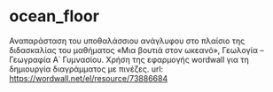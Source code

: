 # ocean_floor
Αναπαράσταση του υποθαλάσσιου ανάγλυφου στο πλαίσιο της διδασκαλίας του μαθήματος «Μια βουτιά στον ωκεανό», Γεωλογία – Γεωγραφία Α΄ Γυμνασίου.
Χρήση της εφαρμογής wordwall για τη δημιουργία διαγράμματος με πινέζες.
url: https://wordwall.net/el/resource/73886684
